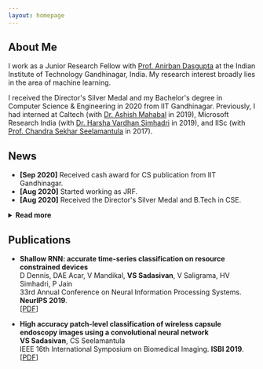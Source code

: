 ```yaml
---
layout: homepage
---
```


## About Me

I work as a Junior Research Fellow with [Prof. Anirban Dasgupta](https://sites.google.com/site/anirbandasgupta) at the Indian Institute of Technology Gandhinagar, India. My research interest broadly lies in the area of machine learning. 

I received the Director's Silver Medal and my Bachelor's degree in Computer Science & Engineering in 2020 from IIT Gandhinagar. Previously, I had interned at Caltech (with [Dr. Ashish Mahabal](https://sites.astro.caltech.edu/~aam/) in 2019), Microsoft Research India (with [Dr. Harsha Vardhan Simhadri](http://harsha-simhadri.org/) in 2019), and IISc (with [Prof. Chandra Sekhar Seelamantula](https://sites.google.com/site/chandrasekharseelamantula/) in 2017).  

## News

- **[Sep 2020]** Received cash award for CS publication from IIT Gandhinagar.
- **[Aug 2020]** Started working as JRF.
- **[Aug 2020]** Received the Director's Silver Medal and B.Tech in CSE.

<details>
<summary> <b> Read more </b> </summary>
  
- **[Sep 2019]** Special mention for poster at UGRC 2019 at IIT Gandhinagar for work at Caltech.
- **[Sep 2019]** Work at MSR accepted at NeurIPS 2019.
- **[May 2019]** Started working as undergraduate research fellow at Caltech.
- **[Feb 2019]** Work at IISc accepted at IEEE ISBI 2019.
- **[Jan 2019]** Started working as research intern at MSR India.
- **[Nov 2018]** Received Caltech's SURF for summer 2019.
- **[May 2017]** Started working as research intern at IISc Bangalore.
</details>

## Publications


- **Shallow RNN: accurate time-series classification on resource constrained devices**
  <br>
  D Dennis, DAE Acar, V Mandikal, **VS Sadasivan**, V Saligrama, HV Simhadri, P Jain
  <br>
  33rd Annual Conference on Neural Information Processing Systems. **NeurIPS 2019**.
  <br>
  [[PDF](http://papers.nips.cc/paper/9451-shallow-rnn-accurate-time-series-classification-on-resource-constrained-devices.pdf)]

- **High accuracy patch-level classification of wireless capsule endoscopy images using a convolutional neural network**
  <br>
  **VS Sadasivan**, CS Seelamantula
  <br>
  IEEE 16th International Symposium on Biomedical Imaging. **ISBI 2019**.
  <br>
  [[PDF](https://ieeexplore.ieee.org/abstract/document/8759324/)]

<!--
## Selected Talks

- **Learning to Self-Train for Semi-Supervised Few-Shot Classification**
  <br>
  NeurIPS Official Meetups
  <br>
  Beijing, China, December 2019 [[Slides](https://people.mpi-inf.mpg.de/~yaliu/files/learning-to-self-train-slides.pdf)]

- **Multi-Class Incremental Learning**
  <br>
  School of Computer Science and Engineering, Nanyang Technological University
  <br>
  Singapore, July 2019 [[Slides](https://people.mpi-inf.mpg.de/~yaliu/files/multi-class-incremental-learning.pdf)]

- **Meta-Transfer Learning for Few-Shot Learning**
  <br>
  School of Computing, National University of Singapore
  <br>
  Singapore, April 2019 [[Slides](https://people.mpi-inf.mpg.de/~yaliu/files/meta-transfer-learning-slides.pdf)]

## Services

- Co-organizer: [ACM MM Asia 2020](https://mmasia2020.org/).
- Conference Reviewers: [NeurIPS 2020](https://neurips.cc/Conferences/2020), and [CVPR 2020](http://cvpr2020.thecvf.com/).
- Journal Reviewers: [T-PAMI](https://ieeexplore.ieee.org/xpl/RecentIssue.jsp?punumber=34), and [IJCV](https://www.springer.com/journal/11263).
-->
